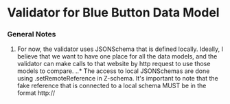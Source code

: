 # Validator for Blue Button Data Model


### General Notes

1. For now, the validator uses JSONSchema that is defined locally. Ideally, I believe that we 
want to have one place for all the data models, and the validator can make calls to that website by
http request to use those models to compare. 
..* The access to local JSONSchemas are done using .setRemoteReference in Z-schema. It's important to note
	that the fake reference that is connected to a local schema MUST be in the format http://
